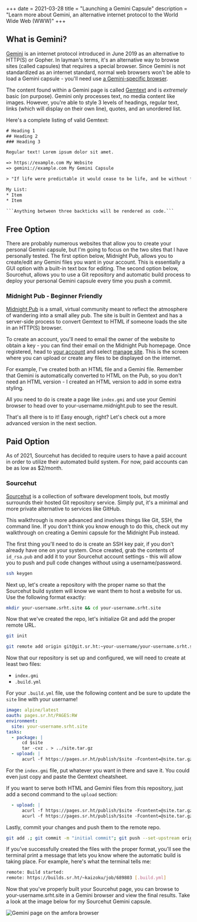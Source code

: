 +++
date = 2021-03-28
title = "Launching a Gemini Capsule"
description = "Learn more about Gemini, an alternative internet protocol to the World Wide Web (WWW)"
+++

## What is Gemini?

[Gemini](https://gemini.circumlunar.space/) is an internet protocol introduced in June 2019 as an alternative to HTTP(S)
or Gopher. In layman's terms, it's an alternative way to browse sites (called capsules) that requires a special browser.
Since Gemini is not standardized as an internet standard, normal web browsers won't be able to load a Gemini capsule -
you'll need use [a Gemini-specific browser](https://gemini.circumlunar.space/clients.html).

The content found within a Gemini page is called [Gemtext](https://gemini.circumlunar.space/docs/cheatsheet.gmi) and
is *extremely* basic (on purpose). Gemini only processes text, no media content like images. However, you're able to
style 3 levels of headings, regular text, links (which will display on their own line), quotes, and an unordered list.

Here's a complete listing of valid Gemtext:

```txt
# Heading 1
## Heading 2
### Heading 3

Regular text! Lorem ipsum dolor sit amet.

=> https://example.com My Website
=> gemini://example.com My Gemini Capsule

> "If life were predictable it would cease to be life, and be without flavor." - Eleanor Roosevelt

My List:
* Item
* Item

```Anything between three backticks will be rendered as code.```
```

## Free Option

There are probably numerous websites that allow you to create your personal Gemini capsule, but I'm going to focus on
the two sites that I have personally tested. The first option below, Midnight Pub, allows you to create/edit any Gemini
files you want in your account. This is essentially a GUI option with a built-in text box for editing. The second option
below, Sourcehut, allows you to use a Git repository and automatic build process to deploy your personal Gemini capsule
every time you push a commit.

### Midnight Pub - Beginner Friendly

[Midnight Pub](https://midnight.pub/) is a small, virtual community meant to reflect the atmosphere of wandering into a
small alley pub. The site is built in Gemtext and has a server-side process to convert Gemtext to HTML if someone loads
the site in an HTTP(S) browser.

To create an account, you'll need to email the owner of the website to obtain a key - you can find their email on the
Midnight Pub homepage. Once registered, head to [your account](https://midnight.pub/account) and
select [manage site](https://midnight.pub/site). This is the screen where you can upload or create any files to be
displayed on the internet.

For example, I've created both an HTML file and a Gemini file. Remember that Gemini is automatically converted to HTML
on the Pub, so you don't need an HTML version - I created an HTML version to add in some extra styling.

All you need to do is create a page like `index.gmi` and use your Gemini browser to head over to
your-username.midnight.pub to see the result.

That's all there is to it! Easy enough, right? Let's check out a more advanced version in the next section.

## Paid Option

As of 2021, Sourcehut has decided to require users to have a paid account in order to utilize their automated build
system. For now, paid accounts can be as low as $2/month.

### Sourcehut

[Sourcehut](https://sourcehut.org/) is a collection of software development tools, but mostly surrounds their hosted Git
repository service. Simply put, it's a minimal and more private alternative to services like GitHub.

This walkthrough is more advanced and involves things like Git, SSH, the command line. If you don't think you know
enough to do this, check out my walkthrough on creating a Gemini capsule for the Midnight Pub instead.

The first thing you'll need to do is create an SSH key pair, if you don't already have one on your system. Once created,
grab the contents of `id_rsa.pub` and add it to your Sourcehut account settings - this will allow you to push and pull
code changes without using a username/password.

```bash
ssh keygen
```

Next up, let's create a repository with the proper name so that the Sourcehut build system will know we want them to
host a website for us. Use the following format exactly:

```bash
mkdir your-username.srht.site && cd your-username.srht.site
```

Now that we've created the repo, let's initialize Git and add the proper remote URL.

```bash
git init
```

```bash
git remote add origin git@git.sr.ht:~your-username/your-username.srht.site
```

Now that our repository is set up and configured, we will need to create at least two files:

- `index.gmi`
- `.build.yml`

For your `.build.yml` file, use the following content and be sure to update the `site` line with your username!

```yaml
image: alpine/latest
oauth: pages.sr.ht/PAGES:RW
environment:
  site: your-username.srht.site
tasks:
  - package: |
      cd $site
      tar -cvz . > ../site.tar.gz
  - upload: |
      acurl -f https://pages.sr.ht/publish/$site -Fcontent=@site.tar.gz -Fprotocol=GEMINI
```

For the `index.gmi` file, put whatever you want in there and save it. You could even just copy and paste the Gemtext
cheatsheet.

If you want to serve both HTML and Gemini files from this repository, just add a second command to the `upload` section:

```yaml
  - upload: |
      acurl -f https://pages.sr.ht/publish/$site -Fcontent=@site.tar.gz -Fprotocol=GEMINI
      acurl -f https://pages.sr.ht/publish/$site -Fcontent=@site.tar.gz
```

Lastly, commit your changes and push them to the remote repo.

```bash
git add .; git commit -m "initial commit"; git push --set-upstream origin HEAD
```

If you've successfully created the files with the proper format, you'll see the terminal print a message that lets you
know where the automatic build is taking place. For example, here's what the terminal tells me:

```bash
remote: Build started:
remote: https://builds.sr.ht/~kaizoku/job/689803 [.build.yml]
```

Now that you've properly built your Sourcehut page, you can browse to your-username.srht.site in a Gemini browser and
view the final results. Take a look at the image below for my Sourcehut Gemini capsule.

![Gemini page on the amfora browser](https://img.cleberg.io/blog/20210328-launching-a-gemini-capsule/amfora.png)
